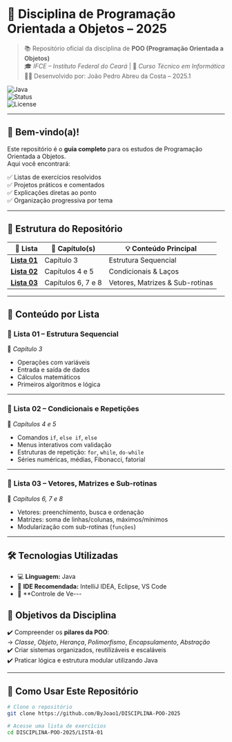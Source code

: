 # 🧠 **Disciplina de Programação Orientada a Objetos – 2025**

> 📚 Repositório oficial da disciplina de **POO (Programação Orientada a Objetos)**  
> 🎓 *IFCE – Instituto Federal do Ceará* | 💼 *Curso Técnico em Informática*  
> 👨‍💻 Desenvolvido por: João Pedro Abreu da Costa – 2025.1

![Java](https://img.shields.io/badge/Linguagem-Java-blue?style=flat-square&logo=java)  
![Status](https://img.shields.io/badge/Status-Em%20Desenvolvimento-yellowgreen?style=flat-square)  
![License](https://img.shields.io/badge/Licença-MIT-green?style=flat-square)

---

## 🚀 Bem-vindo(a)!

Este repositório é o **guia completo** para os estudos de Programação Orientada a Objetos.  
Aqui você encontrará:

✅ Listas de exercícios resolvidos  
✅ Projetos práticos e comentados  
✅ Explicações diretas ao ponto  
✅ Organização progressiva por tema

---

## 📂 Estrutura do Repositório

| 🧾 Lista | 📘 Capítulo(s) | 💡 Conteúdo Principal |
|--------:|----------------|------------------------|
| [**Lista 01**](https://github.com/ByJoao1/DISCIPLINA-POO-2025/tree/main/LISTA-01) | Capítulo 3 | Estrutura Sequencial |
| [**Lista 02**](https://github.com/ByJoao1/DISCIPLINA-POO-2025/tree/main/LISTA-02) | Capítulos 4 e 5 | Condicionais & Laços |
| [**Lista 03**](https://github.com/ByJoao1/DISCIPLINA-POO-2025/tree/main/LISTA-03) | Capítulos 6, 7 e 8 | Vetores, Matrizes & Sub-rotinas |

---

## 🧭 Conteúdo por Lista

### 📄 **Lista 01 – Estrutura Sequencial**  
🔹 *Capítulo 3*  
- Operações com variáveis  
- Entrada e saída de dados  
- Cálculos matemáticos  
- Primeiros algoritmos e lógica

---

### 🔁 **Lista 02 – Condicionais e Repetições**  
🔹 *Capítulos 4 e 5*  
- Comandos `if`, `else if`, `else`  
- Menus interativos com validação  
- Estruturas de repetição: `for`, `while`, `do-while`  
- Séries numéricas, médias, Fibonacci, fatorial

---

### 🧮 **Lista 03 – Vetores, Matrizes e Sub-rotinas**  
🔹 *Capítulos 6, 7 e 8*  
- Vetores: preenchimento, busca e ordenação  
- Matrizes: soma de linhas/colunas, máximos/mínimos  
- Modularização com sub-rotinas (`funções`)

---

## 🛠️ Tecnologias Utilizadas

- 💻 **Linguagem:** Java  
- 🧰 **IDE Recomendada:** IntelliJ IDEA, Eclipse, VS Code  
- 🔗 **Controle de Ve---

## 🎯 Objetivos da Disciplina

✔️ Compreender os **pilares da POO**:  
→ *Classe*, *Objeto*, *Herança*, *Polimorfismo*, *Encapsulamento*, *Abstração*  
✔️ Criar sistemas organizados, reutilizáveis e escaláveis  
✔️ Praticar lógica e estrutura modular utilizando Java

---

## 🤝 Como Usar Este Repositório

```bash
# Clone o repositório
git clone https://github.com/ByJoao1/DISCIPLINA-POO-2025

# Acesse uma lista de exercícios
cd DISCIPLINA-POO-2025/LISTA-01

